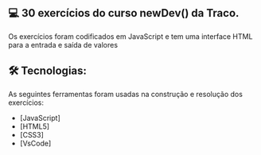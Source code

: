  
## 💻 30 exercícios do curso newDev() da Traco.

Os exercícios foram codificados em JavaScript e tem uma interface HTML para a entrada e saída de valores <br> 


## 🛠 Tecnologias:

As seguintes ferramentas foram usadas na construção e resolução dos exercícios:


- [JavaScript]
- [HTML5]
- [CSS3]
- [VsCode]
